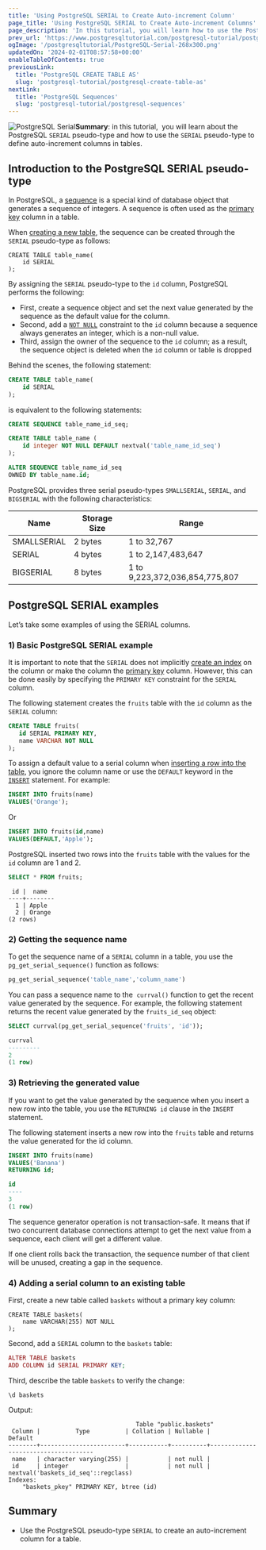 ```yaml
---
title: 'Using PostgreSQL SERIAL to Create Auto-increment Column'
page_title: 'Using PostgreSQL SERIAL to Create Auto-increment Columns'
page_description: 'In this tutorial, you will learn how to use the PostgreSQL SERIAL to create an auto-increment column in a database table.'
prev_url: 'https://www.postgresqltutorial.com/postgresql-tutorial/postgresql-serial/'
ogImage: '/postgresqltutorial/PostgreSQL-Serial-268x300.png'
updatedOn: '2024-02-01T08:57:58+00:00'
enableTableOfContents: true
previousLink:
  title: 'PostgreSQL CREATE TABLE AS'
  slug: 'postgresql-tutorial/postgresql-create-table-as'
nextLink:
  title: 'PostgreSQL Sequences'
  slug: 'postgresql-tutorial/postgresql-sequences'
---
```


![PostgreSQL Serial](/postgresqltutorial/PostgreSQL-Serial-268x300.png?alignright)**Summary**: in this tutorial,  you will learn about the PostgreSQL `SERIAL` pseudo\-type and how to use the `SERIAL` pseudo\-type to define auto\-increment columns in tables.

## Introduction to the PostgreSQL SERIAL pseudo\-type

In PostgreSQL, a [sequence](postgresql-sequences) is a special kind of database object that generates a sequence of integers. A sequence is often used as the [primary key](postgresql-primary-key) column in a table.

When [creating a new table](postgresql-create-table), the sequence can be created through the `SERIAL` pseudo\-type as follows:

```phpsql
CREATE TABLE table_name(
    id SERIAL
);
```

By assigning the `SERIAL` pseudo\-type to the `id` column, PostgreSQL performs the following:

- First, create a sequence object and set the next value generated by the sequence as the default value for the column.
- Second, add a [`NOT NULL`](postgresql-not-null-constraint) constraint to the `id` column because a sequence always generates an integer, which is a non\-null value.
- Third, assign the owner of the sequence to the `id` column; as a result, the sequence object is deleted when the `id` column or table is dropped

Behind the scenes, the following statement:

```sql
CREATE TABLE table_name(
    id SERIAL
);
```

is equivalent to the following statements:

```sql
CREATE SEQUENCE table_name_id_seq;

CREATE TABLE table_name (
    id integer NOT NULL DEFAULT nextval('table_name_id_seq')
);

ALTER SEQUENCE table_name_id_seq
OWNED BY table_name.id;
```

PostgreSQL provides three serial pseudo\-types `SMALLSERIAL`, `SERIAL`, and `BIGSERIAL` with the following characteristics:

| **Name**    | **Storage Size** | **Range**                      |
| ----------- | ---------------- | ------------------------------ |
| SMALLSERIAL | 2 bytes          | 1 to 32,767                    |
| SERIAL      | 4 bytes          | 1 to 2,147,483,647             |
| BIGSERIAL   | 8 bytes          | 1 to 9,223,372,036,854,775,807 |

## PostgreSQL SERIAL examples

Let’s take some examples of using the SERIAL columns.

### 1\) Basic PostgreSQL SERIAL example

It is important to note that the `SERIAL` does not implicitly [create an index](../postgresql-indexes/postgresql-create-index) on the column or make the column the [primary key](postgresql-primary-key) column. However, this can be done easily by specifying the `PRIMARY KEY` constraint for the `SERIAL` column.

The following statement creates the `fruits` table with the `id` column as the `SERIAL` column:

```sql
CREATE TABLE fruits(
   id SERIAL PRIMARY KEY,
   name VARCHAR NOT NULL
);
```

To assign a default value to a serial column when [inserting a row into the table](postgresql-insert), you ignore the column name or use the `DEFAULT` keyword in the [`INSERT`](postgresql-insert) statement. For example:

```sql
INSERT INTO fruits(name)
VALUES('Orange');
```

Or

```sql
INSERT INTO fruits(id,name)
VALUES(DEFAULT,'Apple');
```

PostgreSQL inserted two rows into the `fruits` table with the values for the `id` column are 1 and 2\.

```sql
SELECT * FROM fruits;
```

```text
 id |  name
----+--------
  1 | Apple
  2 | Orange
(2 rows)
```

### 2\) Getting the sequence name

To get the sequence name of a `SERIAL` column in a table, you use the `pg_get_serial_sequence()` function as follows:

```sql
pg_get_serial_sequence('table_name','column_name')
```

You can pass a sequence name to the  `currval()` function to get the recent value generated by the sequence. For example, the following statement returns the recent value generated by the `fruits_id_seq` object:

```sql
SELECT currval(pg_get_serial_sequence('fruits', 'id'));
```

```sql
currval
---------
2
(1 row)
```

### 3\) Retrieving the generated value

If you want to get the value generated by the sequence when you insert a new row into the table, you use the `RETURNING id` clause in the `INSERT` statement.

The following statement inserts a new row into the `fruits` table and returns the value generated for the id column.

```sql
INSERT INTO fruits(name)
VALUES('Banana')
RETURNING id;
```

```sql
id
----
3
(1 row)
```

The sequence generator operation is not transaction\-safe. It means that if two concurrent database connections attempt to get the next value from a sequence, each client will get a different value.

If one client rolls back the transaction, the sequence number of that client will be unused, creating a gap in the sequence.

### 4\) Adding a serial column to an existing table

First, create a new table called `baskets` without a primary key column:

```
CREATE TABLE baskets(
    name VARCHAR(255) NOT NULL
);
```

Second, add a `SERIAL` column to the `baskets` table:

```php
ALTER TABLE baskets
ADD COLUMN id SERIAL PRIMARY KEY;
```

Third, describe the table `baskets` to verify the change:

```
\d baskets
```

Output:

```
                                    Table "public.baskets"
 Column |          Type          | Collation | Nullable |               Default
--------+------------------------+-----------+----------+-------------------------------------
 name   | character varying(255) |           | not null |
 id     | integer                |           | not null | nextval('baskets_id_seq'::regclass)
Indexes:
    "baskets_pkey" PRIMARY KEY, btree (id)
```

## Summary

- Use the PostgreSQL pseudo\-type `SERIAL` to create an auto\-increment column for a table.
